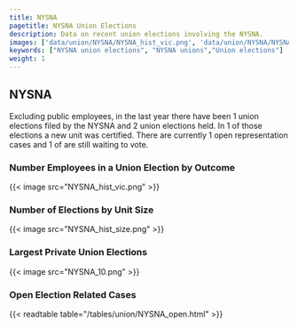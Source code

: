 ```yaml
---
title: NYSNA
pagetitle: NYSNA Union Elections
description: Data on recent union elections involving the NYSNA.
images: ['data/union/NYSNA/NYSNA_hist_vic.png', 'data/union/NYSNA/NYSNA_hist_size.png', 'data/union/NYSNA/NYSNA_10.png']
keywords: ["NYSNA union elections", "NYSNA unions","Union elections"]
weight: 1
---
```

##  NYSNA

Excluding public employees, in the last year there have been 1 union elections filed by the NYSNA and 2 union elections held. In 1 of those elections a new unit was certified. There are currently 1 open representation cases and 1 of are still waiting to vote.

### Number Employees in a Union Election by Outcome
{{< image src="NYSNA_hist_vic.png" >}}

### Number of Elections by Unit Size
{{< image src="NYSNA_hist_size.png" >}}

### Largest Private Union Elections
{{< image src="NYSNA_10.png" >}}

### Open Election Related Cases
{{< readtable table="/tables/union/NYSNA_open.html" >}}

